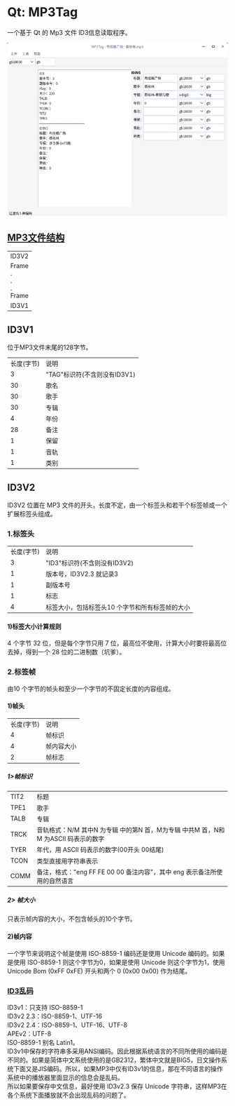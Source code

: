 # Qt: MP3Tag
一个基于 Qt 的 Mp3 文件 ID3信息读取程序。  

![alt](preview.png)

## [MP3文件结构](https://blog.csdn.net/fulinwsuafcie/article/details/8972346)
<table>
<tr><td>ID3V2</td></tr>
<tr><td>Frame<br>.<br>.<br>.<br>Frame</td></tr>
<tr><td>ID3V1</td></tr>
</table>

## ID3V1
位于MP3文件末尾的128字节。  
<table>
<tr><td>长度(字节)</td><td>说明</td></tr>
<tr><td>3</td><td>"TAG"标识符(不含则没有ID3V1)</td></tr>
<tr><td>30</td><td>歌名</td></tr>
<tr><td>30</td><td>歌手</td></tr>
<tr><td>30</td><td>专辑</td></tr>
<tr><td>4</td><td>年份</td></tr>
<tr><td>28</td><td>备注</td></tr>
<tr><td>1</td><td>保留</td></tr>
<tr><td>1</td><td>音轨</td></tr>
<tr><td>1</td><td>类别</td></tr>
</table>

## ID3V2
ID3V2 位置在 MP3 文件的开头，长度不定，由一个标签头和若干个标签帧或一个扩展标签头组成。  
### 1.标签头
<table>
<tr><td>长度(字节)</td><td>说明</td></tr>
<tr><td>3</td><td>"ID3"标识符(不含则没有ID3V2)</td></tr>
<tr><td>1</td><td>版本号，ID3V2.3 就记录3</td></tr>
<tr><td>1</td><td>副版本号</td></tr>
<tr><td>1</td><td>标志</td></tr>
<tr><td>4</td><td>标签大小，包括标签头10 个字节和所有标签帧的大小</td></tr>
</table>

#### 1)标签大小计算规则
4 个字节 32 位，但是每个字节只用 7 位，最高位不使用，计算大小时要将最高位去掉，得到一个 28 位的二进制数（坑爹）。

### 2.标签帧
由10 个字节的帧头和至少一个字节的不固定长度的内容组成。  

#### 1)帧头  
<table>
<tr><td>长度(字节)</td><td>说明</td></tr>
<tr><td>4</td><td>帧标识</td></tr>
<tr><td>4</td><td>帧内容大小</td></tr>
<tr><td>2</td><td>帧标志</td></tr>
</table>

##### 1>帧标识

<table>
<tr><td>TIT2</td><td>标题</td></tr>
<tr><td>TPE1</td><td>歌手</td></tr>
<tr><td>TALB</td><td>专辑</td></tr>
<tr><td>TRCK</td><td>音轨格式：N/M 其中N 为专辑 中的第N 首，M为专辑 中共M 首，N和M 为ASCII 码表示的数字</td></tr>
<tr><td>TYER</td><td>年代，用 ASCII 码表示的数字(00开头 00结尾) </td></tr>
<tr><td>TCON</td><td>类型直接用字符串表示</td></tr>
<tr><td>COMM</td><td>备注，格式："eng FF FE 00 00 备注内容"，其中 eng 表示备注所使用的自然语言</td></tr>
</table>

##### 2> 帧大小
只表示帧内容的大小，不包含帧头的10个字节。  

#### 2)帧内容
一个字节来说明这个帧是使用 ISO-8859-1 编码还是使用 Unicode 编码的。如果是使用 ISO-8859-1 则这个字节为0，如果是使用 Unicode 则这个字节为1，使用 Unicode Bom (0xFF 0xFE) 开头和两个 0 (0x00 0x00) 作为结尾。

### [ID3乱码](http://tieba.baidu.com/p/5410932979)  
ID3v1：只支持 ISO-8859-1  
ID3v2 2.3：ISO-8859-1、UTF-16  
ID3v2 2.4：ISO-8859-1、UTF-16、UTF-8  
APEv2：UTF-8  
ISO-8859-1 别名 Latin1。  
ID3v1中保存的字符串多采用ANSI编码。因此根据系统语言的不同所使用的编码是不同的。如果是简体中文系统使用的是GB2312，繁体中文就是BIG5，日文操作系统下面又是JIS编码。所以，如果MP3中仅有ID3v1的信息，那在不同语言的操作系统中的播放器里面显示的信息会是乱码。  
所以如果要保存中文信息，最好使用 ID3v2.3 保存 Unicode 字符串，这样MP3在各个系统下面播放就不会出现乱码的问题了。